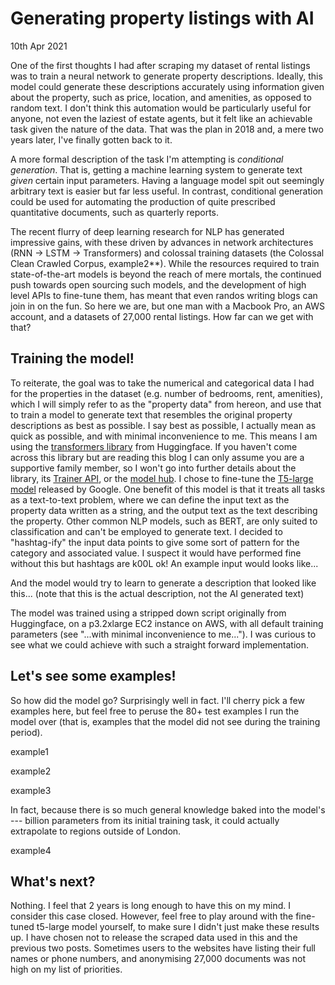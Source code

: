 # Generating property listings with AI
<time datetime="2021-04-10 07:00">10th Apr 2021</time>

One of the first thoughts I had after scraping my dataset of rental listings was to train a neural network to generate property descriptions. Ideally, this model could generate these descriptions accurately using information given about the property, such as price, location, and amenities, as opposed to random text. I don't think this automation would be particularly useful for anyone, not even the laziest of estate agents, but it felt like an achievable task given the nature of the data. That was the plan in 2018 and, a mere two years later, I've finally gotten back to it. 

A more formal description of the task I'm attempting is _conditional generation_. That is, getting a machine learning system to generate text _given_ certain input parameters. Having a language model spit out seemingly arbitrary text is easier but far less useful. In contrast, conditional generation could be used for automating the production of quite prescribed quantitative documents, such as quarterly reports.

The recent flurry of deep learning research for NLP has generated impressive gains, with these driven by advances in network architectures (RNN -> LSTM -> Transformers) and colossal training datasets (the Colossal Clean Crawled Corpus, example2**). While the resources required to train state-of-the-art models is beyond the reach of mere mortals, the continued push towards open sourcing such models, and the development of high level APIs to fine-tune them, has meant that even randos writing blogs can join in on the fun. So here we are, but one man with a Macbook Pro, an AWS account, and a datasets of 27,000 rental listings. How far can we get with that?

## Training the model!
To reiterate, the goal was to take the numerical and categorical data I had for the properties in the dataset (e.g. number of bedrooms, rent, amenities), which I will simply refer to as the "property data" from hereon, and use that to train a model to generate text that resembles the original property descriptions as best as possible. I say best as possible, I actually mean as quick as possible, and with minimal inconvenience to me. This means I am using the [transformers library](https://huggingface.co/transformers/) from Huggingface. If you haven't come across this library but are reading this blog I can only assume you are a supportive family member, so I won't go into further details about the library, its [Trainer API](https://huggingface.co/transformers/main_classes/trainer.html), or the [model hub](https://huggingface.co/models). I chose to fine-tune the [T5-large model](https://huggingface.co/transformers/model_doc/t5.html) released by Google. One benefit of this model is that it treats all tasks as a text-to-text problem, where we can define the input text as the property data written as a string, and the output text as the text describing the property. Other common NLP models, such as BERT, are only suited to classification and can't be employed to generate text. I decided to "hashtag-ify" the input data points to give some sort of pattern for the category and associated value. I suspect it would have performed fine without this but hashtags are k00L ok! An example input would looks like...

And the model would try to learn to generate a description that looked like this... (note that this is the actual description, not the AI generated text)

The model was trained using a stripped down script originally from Huggingface, on a p3.2xlarge EC2 instance on AWS, with all default training parameters (see "...with minimal inconvenience to me..."). I was curious to see what we could achieve with such a straight forward implementation.

## Let's see some examples!
So how did the model go? Surprisingly well in fact. I'll cherry pick a few examples here, but feel free to peruse the 80+ test examples I run the model over (that is, examples that the model did not see during the training period).

example1 

example2

example3

In fact, because there is so much general knowledge baked into the model's --- billion parameters from its initial training task, it could actually extrapolate to regions outside of London.

example4

## What's next?
Nothing. I feel that 2 years is long enough to have this on my mind. I consider this case closed. However, feel free to play around with the fine-tuned t5-large model yourself, to make sure I didn't just make these results up. I have chosen not to release the scraped data used in this and the previous two posts. Sometimes users to the websites have listing their full names or phone numbers, and anonymising 27,000 documents was not high on my list of priorities.
